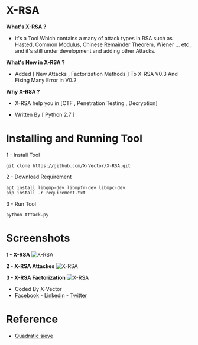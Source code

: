 # X-RSA 

**What's X-RSA ?**
- it's a Tool Which contains a many of attack types in RSA such as Hasted, Common Modulus, Chinese Remainder Theorem, Wiener ... etc , and it's still under development and adding other Attacks.

**What's New in X-RSA ?**
- Added [ New Attacks , Factorization Methods ] To X-RSA V0.3  And Fixing Many Error in V0.2

**Why X-RSA ?**
- X-RSA help you in [CTF , Penetration Testing , Decryption]

- Written By [ Python 2.7 ]


# Installing and Running Tool 
1 - Install Tool 
```
git clone https://github.com/X-Vector/X-RSA.git
```
2 - Download Requirement
```
apt install libgmp-dev libmpfr-dev libmpc-dev
pip install -r requirement.txt
```
3 - Run Tool 
```
python Attack.py
```
# Screenshots
**1 - X-RSA**
![X-RSA](https://2.top4top.net/p_1265rgruu1.png)

**2 - X-RSA Attackes**
![X-RSA](https://3.top4top.net/p_1265d35pz2.png)

**3 - X-RSA Factorization**
![X-RSA](https://4.top4top.net/p_12653eztj3.png)

- Coded By X-Vector
- [Facebook](https://www.facebook.com/X.Vector1) - [Linkedin](https://www.linkedin.com/in/x-vector/) - [Twitter](https://twitter.com/@XVector11)

# Reference
- [Quadratic sieve](https://github.com/skollmann/PyFactorise)
